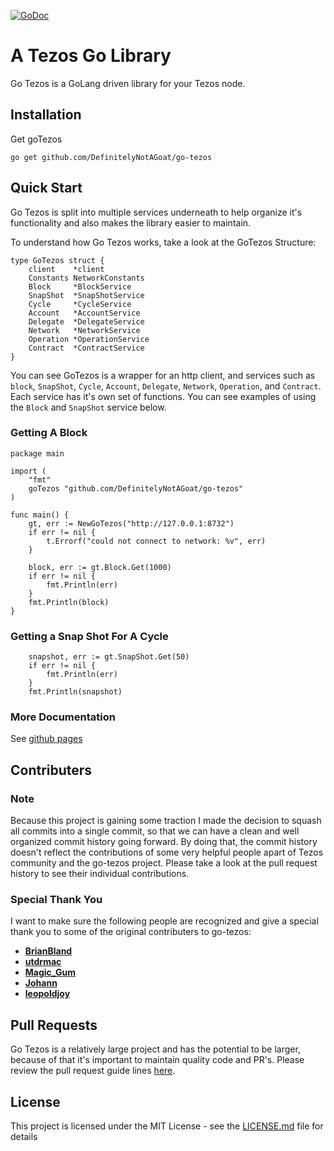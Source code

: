 [![GoDoc](https://godoc.org/github.com/golang/gddo?status.svg)](https://godoc.org/github.com/DefinitelyNotAGoat/go-tezos)
# A Tezos Go Library

Go Tezos is a GoLang driven library for your Tezos node. 

## Installation

Get goTezos 
```
go get github.com/DefinitelyNotAGoat/go-tezos
```

## Quick Start 
Go Tezos is split into multiple services underneath to help organize it's functionality and also makes the library easier to maintain. 

To understand how Go Tezos works, take a look at the GoTezos Structure: 
```
type GoTezos struct {
	client    *client
	Constants NetworkConstants
	Block     *BlockService
	SnapShot  *SnapShotService
	Cycle     *CycleService
	Account   *AccountService
	Delegate  *DelegateService
	Network   *NetworkService
	Operation *OperationService
	Contract  *ContractService
}
```
You can see GoTezos is a wrapper for an http client, and services such as `block`,  `SnapShot`, `Cycle`, `Account`, `Delegate`, `Network`, `Operation`, and `Contract`.
Each service has it's own set of functions. You can see examples of using the `Block` and `SnapShot` service below.


### Getting A Block

```
package main

import (
	"fmt"
	goTezos "github.com/DefinitelyNotAGoat/go-tezos"
)

func main() {
	gt, err := NewGoTezos("http://127.0.0.1:8732")
	if err != nil {
		t.Errorf("could not connect to network: %v", err)
	}

	block, err := gt.Block.Get(1000)
	if err != nil {
		fmt.Println(err)
	}
	fmt.Println(block)
}
```

### Getting a Snap Shot For A Cycle
```
	snapshot, err := gt.SnapShot.Get(50)
	if err != nil {
		fmt.Println(err)
	}
	fmt.Println(snapshot)
```

### More Documentation
See [github pages](https://definitelynotagoat.github.io/go-tezos/)

## Contributers

### Note

Because this project is gaining some traction I made the decision to squash all commits into a single commit, so that we can have a clean and well organized
commit history going forward. By doing that, the commit history doesn't reflect the contributions of some very helpful people apart of Tezos community and the go-tezos project. Please take a look at the pull request history to see their individual contributions. 


### Special Thank You

I want to make sure the following people are recognized and give a special thank you to some of the original contributers to go-tezos:  

* [**BrianBland**](https://github.com/BrianBland)
* [**utdrmac**](https://github.com/utdrmac)
* [**Magic_Gum**](https://github.com/fkbenjamin)
* [**Johann**](https://github.com/tulpenhaendler)
* [**leopoldjoy**](https://github.com/leopoldjoy)

## Pull Requests
Go Tezos is a relatively large project and has the potential to be larger, because of that it's important to maintain quality code and PR's. Please review the pull request guide lines [here](PULL_REQUEST_GUIDE.md).

## License

This project is licensed under the MIT License - see the [LICENSE.md](LICENSE.md) file for details
